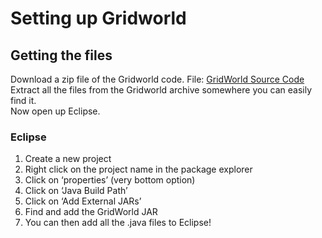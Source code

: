 # **Setting up Gridworld**</br> 
## **Getting the files** </br>
Download a zip file of the Gridworld code. File: [GridWorld Source Code](http://apcentral.collegeboard.com/apc/public/repository/GridWorldCode.zip) </br>
Extract all the files from the Gridworld archive somewhere you can easily find it. </br>
Now open up Eclipse. </br>
### **Eclipse** </br>
1. Create a new project
2. Right click on the project name in the package explorer
3. Click on ‘properties’ (very bottom option)
4. Click on ‘Java Build Path’
5. Click on ‘Add External JARs’
6. Find and add the GridWorld JAR
7. You can then add all the .java files to Eclipse!
